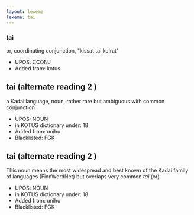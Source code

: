 ```yaml
---
layout: lexeme
lexeme: tai
---
```


###  tai

or, coordinating conjunction, "kissat tai koirat"
* UPOS:  CCONJ
* Added from:  kotus


## tai (alternate reading 2 )

a Kadai language, noun, rather rare but ambiguous with common conjunction
* UPOS:  NOUN
* in KOTUS dictionary under:  18
* Added from:  unihu
* Blacklisted:  FGK


## tai (alternate reading 2 )

This noun means the most widespread and best known of the Kadai family of languages (FinnWordNet) but overlaps  very common *tai* (or).
* UPOS:  NOUN
* in KOTUS dictionary under:  18
* Added from:  unihu
* Blacklisted:  FGK

